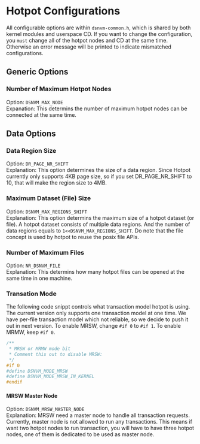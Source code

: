 # Hotpot Configurations

All configurable options are within `dsnvm-common.h`, which is shared by both kernel modules and userspace CD. If you want to change the configuration, you `must` change all of the hotpot nodes and CD at the same time. Otherwise an error message will be printed to indicate mismatched configurations.

## Generic Options
### Number of Maximum Hotpot Nodes
Option: `DSNVM_MAX_NODE`  
Expanation: This determins the number of maximum hotpot nodes can be connected at the same time.  

## Data Options
### Data Region Size
Option: `DR_PAGE_NR_SHIFT`  
Explanation: This option determines the size of a data region. Since Hotpot currently only supports 4KB page size, so if you set DR_PAGE_NR_SHIFT to 10, that will make the region size to 4MB.  

### Maximum Dataset (File) Size
Option: `DSNVM_MAX_REGIONS_SHIFT`  
Explanation: This option determins the maximum size of a hotpot dataset (or file). A hotpot dataset consists of multiple data regions. And the number of data regions equals to `1<<DSNVM_MAX_REGIONS_SHIFT`. Do note that the file concept is used by hotpot to reuse the posix file APIs.

### Number of Maximum Files
Option: `NR_DSNVM_FILE`  
Explanation: This determins how many hotpot files can be opened at the same time in one machine.

### Transation Mode
The following code snippt controls what transaction model hotpot is using. The current version only supports one transaction model at one time. We have per-file transaction model which not reliable, so we decide to push it out in next version. To enable MRSW, change `#if 0` to `#if 1`. To enable MRMW, keep `#if 0`.

```c
/**
 * MRSW or MRMW mode bit
 * Comment this out to disable MRSW:
 */
#if 0
#define DSNVM_MODE_MRSW
#define DSNVM_MODE_MRSW_IN_KERNEL
#endif
```

#### MRSW Master Node
Option: `DSNVM_MRSW_MASTER_NODE`  
Explanation: MRSW need a master node to handle all transaction requests. Currently, master node is not allowed to run any transactions. This means if want two hotpot nodes to run transaction, you will have to have three hotpot nodes, one of them is dedicated to be used as master node.
